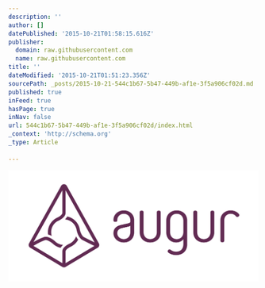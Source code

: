 ```yaml
---
description: ''
author: []
datePublished: '2015-10-21T01:58:15.616Z'
publisher:
  domain: raw.githubusercontent.com
  name: raw.githubusercontent.com
title: ''
dateModified: '2015-10-21T01:51:23.356Z'
sourcePath: _posts/2015-10-21-544c1b67-5b47-449b-af1e-3f5a906cf02d.md
published: true
inFeed: true
hasPage: true
inNav: false
url: 544c1b67-5b47-449b-af1e-3f5a906cf02d/index.html
_context: 'http://schema.org'
_type: Article

---
```

![](https://raw.githubusercontent.com/AugurProject/branding/master/augur_logo.png)
